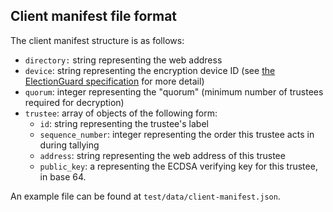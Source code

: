 ## Client manifest file format

The client manifest structure is as follows:

* `directory:` string representing the web address
* `device`: string representing the encryption device ID (see [the ElectionGuard specification](https://microsoft.github.io/electionguard-python/2_Encrypt_Ballots/#process) for more detail)
* `quorum`: integer representing the "quorum" (minimum number of trustees required for decryption)
* `trustee`: array of objects of the following form:
    * `id`: string representing the trustee's label
    * `sequence_number`: integer representing the order this trustee acts in during tallying
    * `address`: string representing the web address of this trustee
    * `public_key`: a representing the ECDSA verifying key for this trustee, in base 64.
  
An example file can be found at `test/data/client-manifest.json`.